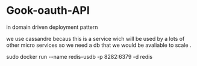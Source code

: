 # Gook-oauth-API


in domain driven deployment pattern

we use cassandre becaus this is a service wich will be used by a lots of other micro services so we need a db that we would be avaliable to scale  .

sudo docker run --name redis-usdb -p 8282:6379 -d redis


